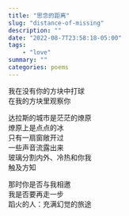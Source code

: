 ```yaml
---
title: "思念的距离"
slug: "distance-of-missing"
description: ""
date: "2022-08-7T23:58:18-05:00"
tags: 
    - "love"
summary: ""
categories: poems
---
```

我在没有你的方块中打球\
在我的方块里观察你

达拉斯的城市是茫茫的燎原\
燎原上是点点的冰\
只有一扇窗敞开过\
一些声音流露出来\
玻璃分割内外、冷热和你我\
触及方知

那时你是否与我相邀\
我是否要再走一步\
蹈火的人：充满幻觉的旅途
